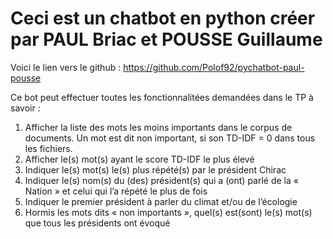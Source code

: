 # Ceci est un chatbot en python créer par PAUL Briac et POUSSE Guillaume 
Voici le lien vers le github : https://github.com/Polof92/pychatbot-paul-pousse
 
Ce bot peut effectuer toutes les fonctionnalitées demandées dans le TP à savoir :
1. Afficher la liste des mots les moins importants dans le corpus de documents. Un mot est dit non important, si son TD-IDF = 0 dans tous les fichiers.
2. Afficher le(s) mot(s) ayant le score TD-IDF le plus élevé
3. Indiquer le(s) mot(s) le(s) plus répété(s) par le président Chirac
4. Indiquer le(s) nom(s) du (des) président(s) qui a (ont) parlé de la « Nation » et celui qui l’a répété le plus de fois
5. Indiquer le premier président à parler du climat et/ou de l’écologie
6. Hormis les mots dits « non importants », quel(s) est(sont) le(s) mot(s) que tous les présidents ont évoqué
